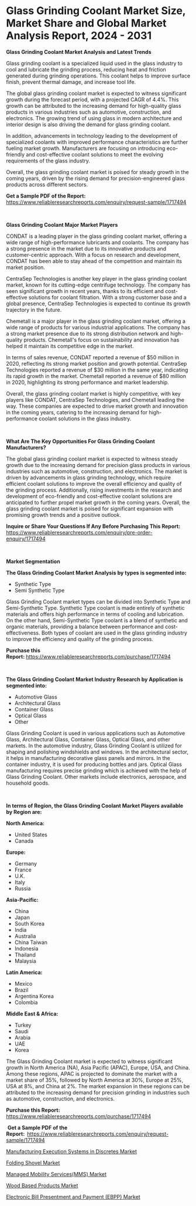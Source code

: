 <p><h1>Glass Grinding Coolant Market Size, Market Share and Global Market Analysis Report, 2024 - 2031</h1></p><p><strong>Glass Grinding Coolant Market Analysis and Latest Trends</strong></p>
<p><p>Glass grinding coolant is a specialized liquid used in the glass industry to cool and lubricate the grinding process, reducing heat and friction generated during grinding operations. This coolant helps to improve surface finish, prevent thermal damage, and increase tool life.</p><p>The global glass grinding coolant market is expected to witness significant growth during the forecast period, with a projected CAGR of 4.4%. This growth can be attributed to the increasing demand for high-quality glass products in various industries such as automotive, construction, and electronics. The growing trend of using glass in modern architecture and interior design is also driving the demand for glass grinding coolant.</p><p>In addition, advancements in technology leading to the development of specialized coolants with improved performance characteristics are further fueling market growth. Manufacturers are focusing on introducing eco-friendly and cost-effective coolant solutions to meet the evolving requirements of the glass industry.</p><p>Overall, the glass grinding coolant market is poised for steady growth in the coming years, driven by the rising demand for precision-engineered glass products across different sectors.</p></p>
<p><strong>Get a Sample PDF of the Report:&nbsp;</strong> <a href="https://www.reliableresearchreports.com/enquiry/request-sample/1717494">https://www.reliableresearchreports.com/enquiry/request-sample/1717494</a></p>
<p>&nbsp;</p>
<p><strong>Glass Grinding Coolant Major Market Players</strong></p>
<p><p>CONDAT is a leading player in the glass grinding coolant market, offering a wide range of high-performance lubricants and coolants. The company has a strong presence in the market due to its innovative products and customer-centric approach. With a focus on research and development, CONDAT has been able to stay ahead of the competition and maintain its market position.</p><p>CentraSep Technologies is another key player in the glass grinding coolant market, known for its cutting-edge centrifuge technology. The company has seen significant growth in recent years, thanks to its efficient and cost-effective solutions for coolant filtration. With a strong customer base and a global presence, CentraSep Technologies is expected to continue its growth trajectory in the future.</p><p>Chemetall is a major player in the glass grinding coolant market, offering a wide range of products for various industrial applications. The company has a strong market presence due to its strong distribution network and high-quality products. Chemetall's focus on sustainability and innovation has helped it maintain its competitive edge in the market.</p><p>In terms of sales revenue, CONDAT reported a revenue of $50 million in 2020, reflecting its strong market position and growth potential. CentraSep Technologies reported a revenue of $30 million in the same year, indicating its rapid growth in the market. Chemetall reported a revenue of $80 million in 2020, highlighting its strong performance and market leadership.</p><p>Overall, the glass grinding coolant market is highly competitive, with key players like CONDAT, CentraSep Technologies, and Chemetall leading the way. These companies are expected to drive market growth and innovation in the coming years, catering to the increasing demand for high-performance coolant solutions in the glass industry.</p></p>
<p>&nbsp;</p>
<p><strong>What Are The Key Opportunities For Glass Grinding Coolant Manufacturers?</strong></p>
<p><p>The global glass grinding coolant market is expected to witness steady growth due to the increasing demand for precision glass products in various industries such as automotive, construction, and electronics. The market is driven by advancements in glass grinding technology, which require efficient coolant solutions to improve the overall efficiency and quality of the grinding process. Additionally, rising investments in the research and development of eco-friendly and cost-effective coolant solutions are anticipated to further propel market growth in the coming years. Overall, the glass grinding coolant market is poised for significant expansion with promising growth trends and a positive outlook.</p></p>
<p><strong>Inquire or Share Your Questions If Any Before Purchasing This Report:</strong> <a href="https://www.reliableresearchreports.com/enquiry/pre-order-enquiry/1717494">https://www.reliableresearchreports.com/enquiry/pre-order-enquiry/1717494</a></p>
<p>&nbsp;</p>
<p><strong>Market Segmentation</strong></p>
<p><strong>The Glass Grinding Coolant Market Analysis by types is segmented into:</strong></p>
<p><ul><li>Synthetic Type</li><li>Semi Synthetic Type</li></ul></p>
<p><p>Glass Grinding Coolant market types can be divided into Synthetic Type and Semi-Synthetic Type. Synthetic Type coolant is made entirely of synthetic materials and offers high performance in terms of cooling and lubrication. On the other hand, Semi-Synthetic Type coolant is a blend of synthetic and organic materials, providing a balance between performance and cost-effectiveness. Both types of coolant are used in the glass grinding industry to improve the efficiency and quality of the grinding process.</p></p>
<p><strong>Purchase this Report:&nbsp;</strong><a href="https://www.reliableresearchreports.com/purchase/1717494">https://www.reliableresearchreports.com/purchase/1717494</a></p>
<p>&nbsp;</p>
<p><strong>The Glass Grinding Coolant Market Industry Research by Application is segmented into:</strong></p>
<p><ul><li>Automotive Glass</li><li>Architectural Glass</li><li>Container Glass</li><li>Optical Glass</li><li>Other</li></ul></p>
<p><p>Glass Grinding Coolant is used in various applications such as Automotive Glass, Architectural Glass, Container Glass, Optical Glass, and other markets. In the automotive industry, Glass Grinding Coolant is utilized for shaping and polishing windshields and windows. In the architectural sector, it helps in manufacturing decorative glass panels and mirrors. In the container industry, it is used for producing bottles and jars. Optical Glass manufacturing requires precise grinding which is achieved with the help of Glass Grinding Coolant. Other markets include electronics, aerospace, and household goods.</p></p>
<p>&nbsp;</p>
<p><strong>In terms of Region, the Glass Grinding Coolant Market Players available by Region are:</strong></p>
<p>
    <p> <strong> North America: </strong>
        <ul>
            <li>United States</li>
            <li>Canada</li>
        </ul>
        </p> 
    <p> <strong> Europe: </strong>
        <ul>
            <li>Germany</li>
            <li>France</li>
            <li>U.K.</li>
            <li>Italy</li>
            <li>Russia</li>
        </ul>
        </p> 
    <p> <strong> Asia-Pacific: </strong>
        <ul>
            <li>China</li>
            <li>Japan</li>
            <li>South Korea</li>
            <li>India</li>
            <li>Australia</li>
            <li>China Taiwan</li>
            <li>Indonesia</li>
            <li>Thailand</li>
            <li>Malaysia</li>
        </ul>
        </p> 
    <p> <strong> Latin America: </strong>
        <ul>
            <li>Mexico</li>
            <li>Brazil</li>
            <li>Argentina Korea</li>
            <li>Colombia</li>
        </ul>
        </p> 
    <p> <strong> Middle East & Africa: </strong>
        <ul>
            <li>Turkey</li>
            <li>Saudi</li>
            <li>Arabia</li>
            <li>UAE</li>
            <li>Korea</li>
        </ul>
    </p>
    </p>
<p><p>The Glass Grinding Coolant market is expected to witness significant growth in North America (NA), Asia Pacific (APAC), Europe, USA, and China. Among these regions, APAC is projected to dominate the market with a market share of 35%, followed by North America at 30%, Europe at 25%, USA at 8%, and China at 2%. The market expansion in these regions can be attributed to the increasing demand for precision grinding in industries such as automotive, construction, and electronics.</p></p>
<p><strong>Purchase this Report: </strong><a href="https://www.reliableresearchreports.com/purchase/1717494">https://www.reliableresearchreports.com/purchase/1717494</a></p>
<p>&nbsp;<strong>Get a Sample PDF of the Report:&nbsp;&nbsp;</strong><a href="https://www.reliableresearchreports.com/enquiry/request-sample/1717494">https://www.reliableresearchreports.com/enquiry/request-sample/1717494</a></p>
<p><strong></strong></p>
<p><p><a href="https://medium.com/@dexterhayes2023/manufacturing-execution-systems-in-discretes-market-size-and-market-trends-complete-industry-64d579625b6e">Manufacturing Execution Systems in Discretes Market</a></p><p><a href="https://github.com/WillieWoodard/Market-Research-Report-List-3/blob/main/folding-shovel-market.md">Folding Shovel Market</a></p><p><a href="https://medium.com/@dexterhayes2023/managed-mobility-services-mms-market-trends-forecast-and-competitive-analysis-to-2031-783858c5d8c9">Managed Mobility Services(MMS) Market</a></p><p><a href="https://github.com/Sarissaschmalingtr6fz2739/Market-Research-Report-List-1/blob/main/wood-based-products-market.md">Wood Based Products Market</a></p><p><a href="https://medium.com/@waltercruz6g/electronic-bill-presentment-and-payment-ebpp-market-size-cagr-trends-2024-2030-dec3de0297a9">Electronic Bill Presentment and Payment (EBPP) Market</a></p></p>